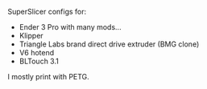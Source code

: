 SuperSlicer configs for:
* Ender 3 Pro with many mods...
* Klipper
* Triangle Labs brand direct drive extruder (BMG clone)
* V6 hotend
* BLTouch 3.1

I mostly print with PETG.


